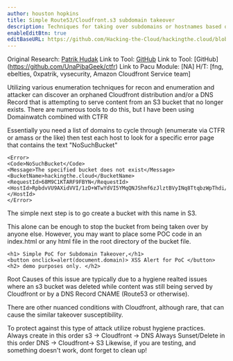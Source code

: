 ```yaml
---
author: houston hopkins
title: Simple Route53/Cloudfront.s3 subdomain takeover
description: Techniques for taking over subdomains or hostnames based on Cloudfront and/or DNS record, and S3
enableEditBtn: true
editBaseURL: https://github.com/Hacking-the-Cloud/hackingthe.cloud/blob/master/content
---
```

Original Research: [Patrik Hudak](https://0xpatrik.com/subdomain-takeover-basics/)
Link to Tool: [GitHub](https://github.com/ebelties/DomainWatch )
Link to Tool: [GitHub] (https://github.com/UnaPibaGeek/ctfr)
Link to Pacu Module: [NA]
H/T: [fng, ebelties, 0xpatrik, vysecurity, Amazon Cloudfront Service team]

Utilizing various enumeration techniques for recon and enumeration and attacker can discover an orphaned Cloudfront distribution and/or a DNS Record that is attempting to serve content from an S3 bucket that no longer exists. There are numerous tools to do this, but I have been using Domainwatch combined with CTFR 

Essentially you need a list of domains to cycle through (enumerate via CTFR or amass or the like) then test each host to look for a specific error page that contains the text "NoSuchBucket"

```
<Error>
<Code>NoSuchBucket</Code>
<Message>The specified bucket does not exist</Message>
<BucketName>hackingthe.cloud</BucketName>
<RequestId>68M9C1KTARF9FBYN</RequestId>
<HostId>RpbdvVU9AXidVVI/1zD+WTwYdVI5YMqQNJShmf6zJlztBVyINq8TtqbzWpThdi/LivlOWRVCPVs=</HostId>
</Error>
```

The simple next step is to go create a bucket with this name in S3. 

This alone can be enough to stop the bucket from being taken over by anyone else. However, you may want to place some POC code in an index.html or any html file in the root directory of the bucket file.

```
<h1> Simple PoC for Subdomain Takeover,</h1>
<button onclick=alert(document.domain)> XSS Alert for PoC </button>
<h2> demo purposes only. </h2> 
```

Root Causes of this issue are typically due to a hygiene realted issues where an s3 bucket was deleted while content was still being served by Cloudfront or by a DNS Record CNAME (Route53 or otherwise).  

There are other nuanced conditions with Cloudfront, although rare, that can cause the similar takeover susceptibility.

To protect against this type of attack utilize robust hygiene practices.
Always create in this order s3 -> Cloudfront -> DNS
Always Sunset/Delete in this order DNS -> Cloudfront-> S3
Likewise, if you are testing, and something doesn't work, dont forget to clean up!



